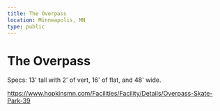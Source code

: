 ```yaml
---
title: The Overpass
location: Minneapolis, MN
type: public
---
```


# The Overpass

Specs: 13' tall with 2' of vert, 16' of flat, and 48' wide.

https://www.hopkinsmn.com/Facilities/Facility/Details/Overpass-Skate-Park-39